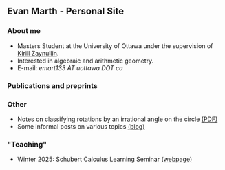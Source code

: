 ## Evan Marth - Personal Site

### About me

- Masters Student at the University of Ottawa under the supervision of [Kirill Zaynullin](https://kirillmath.ca/).
- Interested in algebraic and arithmetic geometry.
- E-mail: *emart133 AT uottawa DOT ca*

### Publications and preprints

### Other

- Notes on classifying rotations by an irrational angle on the circle [(PDF)](pdfs/irrational.pdf) 
- Some informal posts on various topics [(blog)](blog/index.html)

### "Teaching"

- Winter 2025: Schubert Calculus Learning Seminar [(webpage)](pages/schubert.html)  

